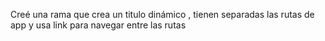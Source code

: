 Creé una rama que crea un titulo dinámico , tienen separadas las rutas de app y usa link para navegar entre las rutas
